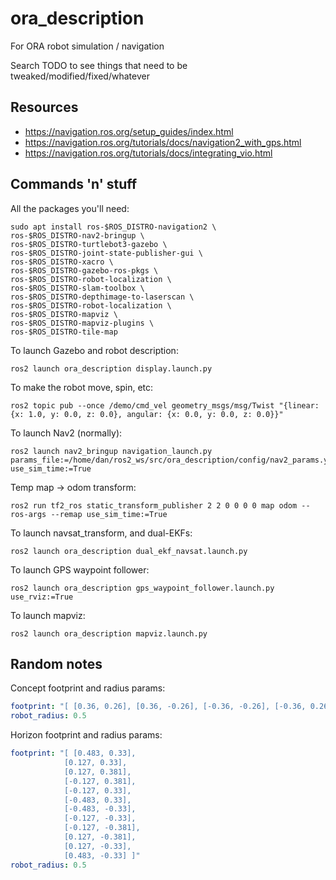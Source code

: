 # ora_description

For ORA robot simulation / navigation

Search TODO to see things that need to be tweaked/modified/fixed/whatever

## Resources

- https://navigation.ros.org/setup_guides/index.html
- https://navigation.ros.org/tutorials/docs/navigation2_with_gps.html
- https://navigation.ros.org/tutorials/docs/integrating_vio.html

## Commands 'n' stuff

All the packages you'll need:
```
sudo apt install ros-$ROS_DISTRO-navigation2 \
ros-$ROS_DISTRO-nav2-bringup \
ros-$ROS_DISTRO-turtlebot3-gazebo \
ros-$ROS_DISTRO-joint-state-publisher-gui \
ros-$ROS_DISTRO-xacro \
ros-$ROS_DISTRO-gazebo-ros-pkgs \
ros-$ROS_DISTRO-robot-localization \
ros-$ROS_DISTRO-slam-toolbox \
ros-$ROS_DISTRO-depthimage-to-laserscan \
ros-$ROS_DISTRO-robot-localization \
ros-$ROS_DISTRO-mapviz \
ros-$ROS_DISTRO-mapviz-plugins \
ros-$ROS_DISTRO-tile-map
```

To launch Gazebo and robot description:
```
ros2 launch ora_description display.launch.py
```

To make the robot move, spin, etc:
```
ros2 topic pub --once /demo/cmd_vel geometry_msgs/msg/Twist "{linear: {x: 1.0, y: 0.0, z: 0.0}, angular: {x: 0.0, y: 0.0, z: 0.0}}"
```

To launch Nav2 (normally):
```
ros2 launch nav2_bringup navigation_launch.py params_file:=/home/dan/ros2_ws/src/ora_description/config/nav2_params.yaml use_sim_time:=True
```

Temp map -> odom transform:
```
ros2 run tf2_ros static_transform_publisher 2 2 0 0 0 0 map odom --ros-args --remap use_sim_time:=True
```

To launch navsat_transform, and dual-EKFs:
```
ros2 launch ora_description dual_ekf_navsat.launch.py
```

To launch GPS waypoint follower:
```
ros2 launch ora_description gps_waypoint_follower.launch.py use_rviz:=True
```

To launch mapviz:
```
ros2 launch ora_description mapviz.launch.py
```

## Random notes

Concept footprint and radius params:
```yaml
footprint: "[ [0.36, 0.26], [0.36, -0.26], [-0.36, -0.26], [-0.36, 0.26] ]"
robot_radius: 0.5
```

Horizon footprint and radius params:
```yaml
footprint: "[ [0.483, 0.33],
            [0.127, 0.33], 
            [0.127, 0.381], 
            [-0.127, 0.381],
            [-0.127, 0.33],
            [-0.483, 0.33],
            [-0.483, -0.33],
            [-0.127, -0.33],
            [-0.127, -0.381],
            [0.127, -0.381],
            [0.127, -0.33],
            [0.483, -0.33] ]"
robot_radius: 0.5
```